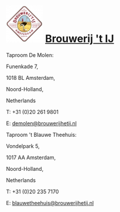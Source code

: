 # ![icon](../../../icons/Brouwerij_t_IJ.jpeg) [Brouwerij 't IJ]()

Taproom De Molen:

   Funenkade 7,

   1018 BL Amsterdam,

   Noord-Holland,

   Netherlands

   T: +31 (0)20 261 9801

   E: demolen@brouwerijhetij.nl


Taproom 't Blauwe Theehuis:

   Vondelpark 5,

   1017 AA Amsterdam,

   Noord-Holland,

   Netherlands

   T: +31 (0)20 235 7170

   E: blauwetheehuis@brouwerijhetij.nl

